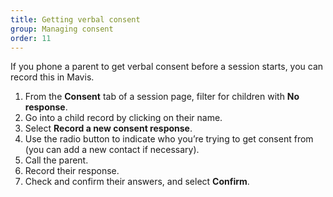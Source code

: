 ```yaml
---
title: Getting verbal consent
group: Managing consent
order: 11
---
```


If you phone a parent to get verbal consent before a session starts, you can record this in Mavis.

1. From the **Consent** tab of a session page, filter for children with **No response**.
2. Go into a child record by clicking on their name.
3. Select **Record a new consent response**.
4. Use the radio button to indicate who you’re trying to get consent from (you can add a new contact if necessary).
5. Call the parent.
6. Record their response.
7. Check and confirm their answers, and select **Confirm**.

